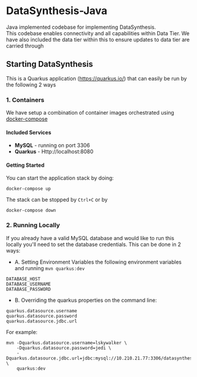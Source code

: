 # DataSynthesis-Java
Java implemented codebase for implementing DataSynthesis.  
This codebase enables connectivity and all capabilities within Data Tier. We have also included the data tier within this to ensure updates to data tier are carried through

## Starting DataSynthesis
This is a Quarkus application (https://quarkus.io/) that can easily be run by the following 2 ways

### 1. Containers
We have setup a combination of container images orchestrated using [docker-compose](https://docs.docker.com/compose/install/)

#### Included Services
* **MySQL** - running on port 3306
* **Quarkus** - Http://localhost:8080

#### Getting Started
You can start the application stack by doing:
```
docker-compose up
```
The stack can be stopped by `Ctrl+C` or by
```
docker-compose down
```

### 2. Running Locally
If you already have a valid MySQL database and would like to run this locally you'll need to set the database credentials.  This can be done in 2 ways:
* A. Setting Environment Variables the following environment variables and running `mvn quarkus:dev`
```
DATABASE_HOST
DATABASE_USERNAME
DATABASE_PASSWORD
```
* B. Overriding the quarkus properties on the command line:
```
quarkus.datasource.username
quarkus.datasource.password
quarkus.datasource.jdbc.url
```

For example:
```
mvn -Dquarkus.datasource.username=lskywalker \
    -Dquarkus.datasource.password=jedi \
    -Dquarkus.datasource.jdbc.url=jdbc:mysql://10.210.21.77:3306/datasynthesis \
    quarkus:dev
``` 
